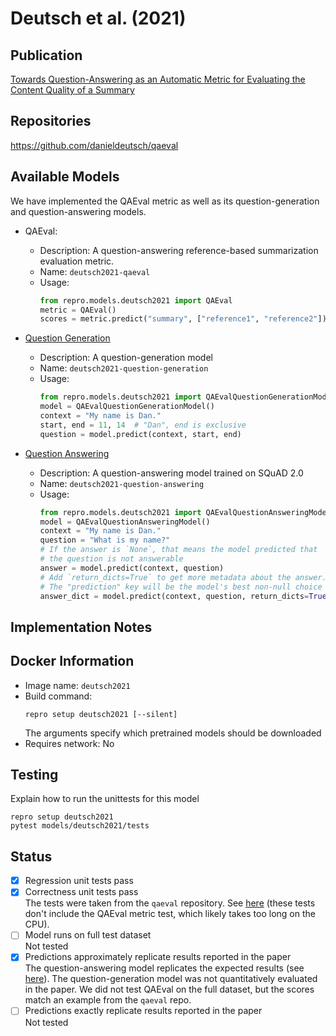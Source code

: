 # Deutsch et al. (2021)

## Publication
[Towards Question-Answering as an Automatic Metric for Evaluating the Content Quality of a Summary](https://arxiv.org/abs/2010.00490)

## Repositories
https://github.com/danieldeutsch/qaeval

## Available Models
We have implemented the QAEval metric as well as its question-generation and question-answering models.

- QAEval:
  - Description: A question-answering reference-based summarization evaluation metric.
  - Name: `deutsch2021-qaeval`
  - Usage:
    ```python
    from repro.models.deutsch2021 import QAEval
    metric = QAEval()
    scores = metric.predict("summary", ["reference1", "reference2"])
    ```

- [Question Generation](https://drive.google.com/file/d/1vVhRgLtsQDAOmxYhY5PMPnxxHUyCOdQU/view)
  - Description: A question-generation model
  - Name: `deutsch2021-question-generation`
  - Usage:
    ```python
    from repro.models.deutsch2021 import QAEvalQuestionGenerationModel
    model = QAEvalQuestionGenerationModel()
    context = "My name is Dan."
    start, end = 11, 14  # "Dan", end is exclusive
    question = model.predict(context, start, end)
    ```
    
- [Question Answering](https://drive.google.com/file/d/1q2Z3FPP9AYNz0RJKHMlaweNhmLQoyPA8/view)
  - Description: A question-answering model trained on SQuAD 2.0
  - Name: `deutsch2021-question-answering`
  - Usage:
    ```python
    from repro.models.deutsch2021 import QAEvalQuestionAnsweringModel
    model = QAEvalQuestionAnsweringModel()
    context = "My name is Dan."
    question = "What is my name?"
    # If the answer is `None`, that means the model predicted that
    # the question is not answerable
    answer = model.predict(context, question)
    # Add `return_dicts=True` to get more metadata about the answer.
    # The "prediction" key will be the model's best non-null choice
    answer_dict = model.predict(context, question, return_dicts=True)
    ```
    
## Implementation Notes
    
## Docker Information
- Image name: `deutsch2021`
- Build command:
  ```shell script
  repro setup deutsch2021 [--silent]
  ```
  The arguments specify which pretrained models should be downloaded
- Requires network: No
  
## Testing
Explain how to run the unittests for this model
```shell script
repro setup deutsch2021
pytest models/deutsch2021/tests
```

## Status
- [x] Regression unit tests pass   
- [x] Correctness unit tests pass  
The tests were taken from the `qaeval` repository.
See [here](https://github.com/danieldeutsch/repro/actions/runs/1063451340) (these tests don't include the QAEval metric test, which likely takes too long on the CPU).
- [ ] Model runs on full test dataset  
Not tested
- [x] Predictions approximately replicate results reported in the paper  
The question-answering model replicates the expected results (see [here](experiments/reproduce-results/Readme.md)).
The question-generation model was not quantitatively evaluated in the paper.
We did not test QAEval on the full dataset, but the scores match an example from the `qaeval` repo.
- [ ] Predictions exactly replicate results reported in the paper  
Not tested